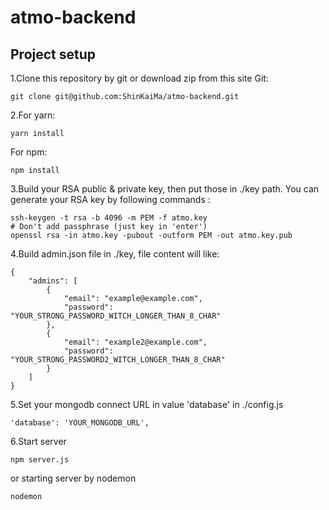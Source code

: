 # atmo-backend

## Project setup
1.Clone this repository by git or download zip from this site
Git:
```
git clone git@github.com:ShinKaiMa/atmo-backend.git
```

2.For yarn:
```
yarn install
```
For npm:
```
npm install
```

3.Build your RSA public & private key, then put those in ./key path.
You can generate your RSA key by following commands :
```
ssh-keygen -t rsa -b 4096 -m PEM -f atmo.key
# Don't add passphrase (just key in 'enter')
openssl rsa -in atmo.key -pubout -outform PEM -out atmo.key.pub
```

4.Build admin.json file in ./key, file content will like:
```
{
	"admins": [
		{
			"email": "example@example.com",
			"password": "YOUR_STRONG_PASSWORD_WITCH_LONGER_THAN_8_CHAR"
		},
		{
			"email": "example2@example.com",
			"password": "YOUR_STRONG_PASSWORD2_WITCH_LONGER_THAN_8_CHAR"
		}
	]
}
```

5.Set your mongodb connect URL in value 'database' in ./config.js 
```
'database': 'YOUR_MONGODB_URL',
```

6.Start server
```
npm server.js
```
or starting server by nodemon
```
nodemon
```